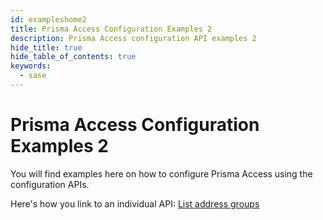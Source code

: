 ```yaml
---
id: exampleshome2
title: Prisma Access Configuration Examples 2
description: Prisma Access configuration API examples 2
hide_title: true
hide_table_of_contents: true
keywords:
  - sase
---
```


<head>
  <meta name="robots" content="noindex"/>
</head>

# Prisma Access Configuration Examples 2

You will find examples here on how to configure Prisma Access using the configuration APIs.

Here's how you link to an individual API:
[List address groups](/sase/api/prisma-access-config/get-sse-config-v-1-address-groups-id)
